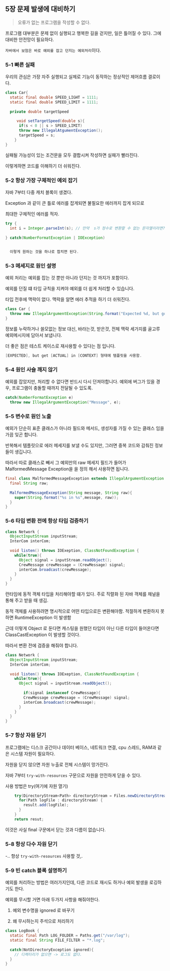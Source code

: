 ## 5장 문제 발생에 대비하기

> 오류가 없는 프로그램을 작성할 수 없다.

프로그램 대부분은 문제 없이 실행되고 행복한 길을 걷지만, 일은 틀어질 수 있다. 그에 대비한 안전망이 필요하다. 

`자바에서 보험은 바로 예외를 잡고 던지는 예외처리`이다.



### 5-1 빠른 실패

우리의 관심은 가장 자주 실행되고 실제로 기능이 동작하는 정상적인 제어흐름 결로이다.

```java
class Car{
  static final double SPEED_LIGHT = 1111;
  static final double SPEED_LIMIT = 1111;
  
  private double targetSpeed
    
     void setTargetSpeed(double s){
      if(s < 0 || s > SPEED_LIMIT)
      throw new IllegalAtgumentException();
      targetSpeed = s;
    }
}
```

실패될 가능성이 있는 조건문을 모두 결합시켜 작성하면 실패가 빨라진다. 

이렇게하면 코드를 이해하기 더 쉬워진다. 



### 5-2 항상 가장 구체적인 예외 잡기

자바 7부터 다중 캐치 블록이 생겼다. 

Exception 과 같이 큰 틀로 에러를 잡게되면 불필요한 에러까지 잡게 되므로 

최대한 구체적인 에러를 적자. 

```java
try {
  int i = Integer.parseInt(s); // 만약  s가 정수로 변환할 수 없는 문자열이라면? 넘버포멧 익셉션이 뜨겠지?
  
} catch(NumberFormatException | IOException)
  
  
  이렇게 원하는 것을 하나로 합치면 된다. 
```



### 5-3 메세지로 원인 설명 

예외 처리는 예외를 잡는 것 뿐만 아니라 던지는 것 까지가 포함이다.

예외를 던질 떄 타입 규칙을 지켜야 예외를 더 쉽게 처리할 수 있습니다. 

타입 전후에 맥락이 없다.  맥락을 알면 에러 추적을 하기 더 쉬워진다.

```java
class Car {
  throw new IllegalArgumentException(String.format("Expected %d, but got $d chatacters in '%s' ", Transmission.MESSAGE_LENGTH, rawMessage.length(),rawMessage));
}
```

정보를 누락하거나 쓸모없는 정보 대신, 바라는것, 받은것, 전체 맥락 세가지를 골고루 예외메시지에 담아서 보냅니다.

더 좋은 점은 테스트 케이스로 재사용할 수 있다는 점 입니다. 

```java
[EXPECTED], but get [ACTUAL] in [CONTEXT] 형태에 템플릿을 사용함.
```



### 5-4 원인 사슬 깨지 않기

예외를 잡았지만, 처리할 수 없다면 반드시 다시 던져야합니다. 예외에 버그가 있을 경우, 프로그램이 충돌할 때까지 전달될 수 있도록. 

```java 
catch(NumberFormatException e)
  throw new IllegalArgumentException("Message", e);

```



### 5-5 변수로 원인 노출

예외가 단순히 표준 클래스가 아니라 필드와 메서드, 생성자를 가질 수 있는 클래스 임을 가끔 잊곤 합니다. 

반복해서 템플릿으로 에러 메세지를 보낼 수도 있지만, 그러면 중복 코드와 감춰진 정보들이 생깁니다. 

따라서 따로 클래스로 빼서 그 예외만의 raw 메세지 필드가 들어가 MalformedMessage Exception을 을 정의 해서 사용하면 됩니다.

```java 
final class MalformedMessageException extends IllegalArgumentException {
  final String raw;
  
  MalformedMessageException(String message, String raw){
    super(String.format("%s in %s",message, raw));
  }
}
```



### 5-6 타입 변환 전에 항상 타입 검증하기

```java
class Network {
  ObjectInputStream inputStream;
  InterCom interCom;
  
  void listen() throws IOExeption, ClassNotFoundException {
    while(true){
      Object signal = inputStream.readObject();
      CrewMessage crewMessage = (CrewMessage) signal;
      interCom.broadcast(crewMessage);
    }
  }
}
```



런타임에 동적 객체 타입을 처리해야할 떄가 있다. 주로 직렬화 된 자바 객체를 채널을 통해 주고 받을 때 생김.

동적 객체를 사용하려면 명시적으로 어떤 타입으로든 변환해야함. 적절하게 변환하지 못하면 RuntimeException 이 발생함

근데 이렇게 Object 로 둔다면 캐스팅을 원했던 타입이 아닌 다른 타입이 들어온다면 ClassCastException 이 발생할 것이다. 

따라서 변환 전에 검증을 해줘야 합니다. 



```java
class Network {
  ObjectInputStream inputStream;
  InterCom interCom;
  
  void listen() throws IOExeption, ClassNotFoundException {
    while(true){
      Object signal = inputStream.readObject();
      
        if(signal instanceof CrewMessage){
        CrewMessage crewMessage = (CrewMessage) signal;
        interCom.broadcast(crewMessage);
      }
    }
  }
}
```



### 5-7 항상 자원 닫기

프로그램에는 디스크 공간이나 데이터 베이스, 네트워크 연결, cpu 스레드, RAM과 같은 시스템 자원이 필요하다. 

자원을 닫지 않으면 자원 누출로 전체 시스템이 망가진다. 

자바 7부터 `try-with-resources` 구문으로 자원을 안전하게 닫을 수 있다. 

사용 방법은 try(여기에 자원 열기)

```java
    try(DirectoryStream<Path> directoryStream = Files.newDirectoryStream(LOG_FOLDER, FILE_FILTER)) {
      for(Path logFile : directoryStream) {
        result.add(logFile);
      }
    }
	return resut;

```

이것은 사실 final 구문에서 닫는 것과 다름이 없습니다.



### 5-8 항상 다수 자원 닫기

-.. 항상 `try-with-resources` 사용할 것,.



### 5-9 빈 catch 블록 설명하기 

예외를 처리하는 방법은 여러가지인데, 다른 코드로 재시도 하거나 예외 발생을 로깅하기도 한다. 

예외를 무시할 거면 아래 두가지 사항을 해줘야한다.

1. 예외 변수명을 ignored 로 바꾸기

2. 왜 무시하는지 주석으로 처리하기

```java
class LogBook {
  static final Path LOG_FOLDER = Paths.get("/var/log");
  static final String FILE_FILTER = "*.log";
  
  catch(NotDirectoryException ignored){
    // 디렉터리가 없으면 -> 로그도 없다. 
  }
}
```

